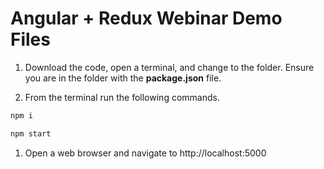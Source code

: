# Angular + Redux Webinar Demo Files

1. Download the code, open a terminal, and change to the folder. Ensure you are in the folder with the **package.json** file.

1. From the terminal run the following commands.

```bash
npm i

npm start
```

1. Open a web browser and navigate to http://localhost:5000